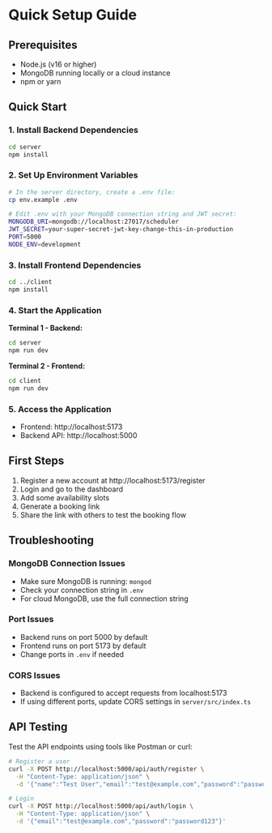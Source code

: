 # Quick Setup Guide

## Prerequisites
- Node.js (v16 or higher)
- MongoDB running locally or a cloud instance
- npm or yarn

## Quick Start

### 1. Install Backend Dependencies
```bash
cd server
npm install
```

### 2. Set Up Environment Variables
```bash
# In the server directory, create a .env file:
cp env.example .env

# Edit .env with your MongoDB connection string and JWT secret:
MONGODB_URI=mongodb://localhost:27017/scheduler
JWT_SECRET=your-super-secret-jwt-key-change-this-in-production
PORT=5000
NODE_ENV=development
```

### 3. Install Frontend Dependencies
```bash
cd ../client
npm install
```

### 4. Start the Application

**Terminal 1 - Backend:**
```bash
cd server
npm run dev
```

**Terminal 2 - Frontend:**
```bash
cd client
npm run dev
```

### 5. Access the Application
- Frontend: http://localhost:5173
- Backend API: http://localhost:5000

## First Steps
1. Register a new account at http://localhost:5173/register
2. Login and go to the dashboard
3. Add some availability slots
4. Generate a booking link
5. Share the link with others to test the booking flow

## Troubleshooting

### MongoDB Connection Issues
- Make sure MongoDB is running: `mongod`
- Check your connection string in `.env`
- For cloud MongoDB, use the full connection string

### Port Issues
- Backend runs on port 5000 by default
- Frontend runs on port 5173 by default
- Change ports in `.env` if needed

### CORS Issues
- Backend is configured to accept requests from localhost:5173
- If using different ports, update CORS settings in `server/src/index.ts`

## API Testing
Test the API endpoints using tools like Postman or curl:

```bash
# Register a user
curl -X POST http://localhost:5000/api/auth/register \
  -H "Content-Type: application/json" \
  -d '{"name":"Test User","email":"test@example.com","password":"password123"}'

# Login
curl -X POST http://localhost:5000/api/auth/login \
  -H "Content-Type: application/json" \
  -d '{"email":"test@example.com","password":"password123"}'
``` 